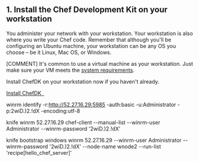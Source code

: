 ## 1. Install the Chef Development Kit on your workstation

You administer your network with your workstation. Your workstation is also where you write your Chef code. Remember that although you'll be configuring an Ubuntu machine, your workstation can be any OS you choose &ndash; be it Linux, Mac OS, or Windows.

[COMMENT] It's common to use a virtual machine as your workstation. Just make sure your VM meets the [system requirements](https://docs.chef.io/install_dk.html#review-prerequisites).

Install ChefDK on your workstation now if you haven't already.

<a class='accent-button radius' href='https://downloads.chef.io/chef-dk/' target='_blank'>Install ChefDK&nbsp;&nbsp;<i class='fa fa-external-link'></i></a>

winrm identify -r:http://52.27.16.29:5985 -auth:basic -u:Administrator -p:2wiD.)2.!dX -encoding:utf-8

knife winrm 52.27.16.29 chef-client --manual-list --winrm-user Administrator --winrm-password '2wiD.)2.!dX'


knife bootstrap windows winrm 52.27.16.29 --winrm-user Administrator --winrm-password '2wiD.)2.!dX' --node-name wnode2 --run-list 'recipe[hello_chef_server]'
